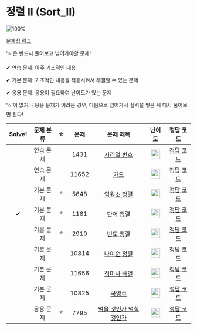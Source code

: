 # 정렬 II (Sort_II)

![100%](https://progress-bar.dev/1/?scale=9&title=progress&width=500&color=babaca&suffix=/9)

[문제집 링크](https://www.acmicpc.net/workbook/view/7318)

'⭐️'은 반드시 풀어보고 넘어가야할 문제!

✔ 연습 문제: 아주 기초적인 내용

✔ 기본 문제: 기초적인 내용을 적용시켜서 해결할 수 있는 문제

✔ 응용 문제: 응용이 필요하여 난이도가 있는 문제


'⭐️'이 없거나 응용 문제가 어려운 경우, 다음으로 넘어가서 실력을 쌓은 뒤 다시 풀어보면 된다!

| Solve! | 문제 분류 | ☆ | 문제 | 문제 제목 | 난이도 | 정답 코드 |
| :--: | :--: | :--: | :--: | :--: | :--: | :--: |
|| 연습 문제 || 1431 | [시리얼 번호](https://www.acmicpc.net/problem/1431) | <img height="25px" width="25px" src="https://static.solved.ac/tier_small/8.svg"/> | [정답 코드](../0x0F/solutions/1431.cpp) |
|| 연습 문제 || 11652 | [카드](https://www.acmicpc.net/problem/11652) | <img height="25px" width="25px" src="https://static.solved.ac/tier_small/7.svg"/> | [정답 코드](../0x0F/solutions/11652.cpp) |
|| 기본 문제 | ⭐️ | 5648 | [역원소 정렬](https://www.acmicpc.net/problem/5648) | <img height="25px" width="25px" src="https://static.solved.ac/tier_small/6.svg"/> | [정답 코드](../0x0F/solutions/5648.cpp) |
| ✔ | 기본 문제 | ⭐️ | 1181 | [단어 정렬](https://www.acmicpc.net/problem/1181) | <img height="25px" width="25px" src="https://static.solved.ac/tier_small/6.svg"/> | [정답 코드](../0x0F/solutions/1181.cpp) |
|| 기본 문제 | ⭐️ | 2910 | [빈도 정렬](https://www.acmicpc.net/problem/2910) | <img height="25px" width="25px" src="https://static.solved.ac/tier_small/8.svg"/> | [정답 코드](../0x0F/solutions/2910.cpp) |
|| 기본 문제 || 10814 | [나이순 정렬](https://www.acmicpc.net/problem/10814) | <img height="25px" width="25px" src="https://static.solved.ac/tier_small/6.svg"/> | [정답 코드](../0x0F/solutions/10814.cpp) |
|| 기본 문제 || 11656 | [접미사 배열](https://www.acmicpc.net/problem/11656) | <img height="25px" width="25px" src="https://static.solved.ac/tier_small/7.svg"/> | [정답 코드](../0x0F/solutions/11656.cpp) |
|| 기본 문제 || 10825 | [국영수](https://www.acmicpc.net/problem/10825) | <img height="25px" width="25px" src="https://static.solved.ac/tier_small/7.svg"/> | [정답 코드](../0x0F/solutions/10825.cpp) |
|| 응용 문제 | ⭐️ | 7795 | [먹을 것인가 먹힐 것인가](https://www.acmicpc.net/problem/7795) | <img height="25px" width="25px" src="https://static.solved.ac/tier_small/8.svg"/> | [정답 코드](../0x0F/solutions/7795.cpp) |

